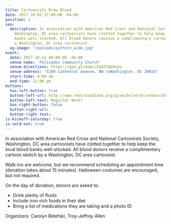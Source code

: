 ```yaml
---
title: Cartoonists Draw Blood
date: 2017-10-03 17:09:00 -04:00
position: 1
seo:
  description: In association with American Red Cross and National Cartoonists Society,
    Washington, DC area cartoonists have clotted together to help keep the local blood
    banks well-stocked. All blood donors receive a complimentary cartoon sketch by
    a Washington, DC area cartoonist.
  og-image: "/uploads/pattern_wide.jpg"
event:
  date: 2017-10-21 00:00:00 -04:00
  venue-name: 'Palisades Community Church'
  venue-directions: https://goo.gl/maps/Zqd2TQU4o2w
  venue-address: "5200 Cathedral Avenue, NW \nWashington, DC 20016"
  start-time: 8:00 am
  end-time: 12:00 pm
buttons:
  has-left-button: true
  button-left-url: http://www.redcrossblood.org/give/drive/driveSearchList.jsp?zipSponsor=PALISADES&sd=100317&ed=010118&zipFormat=false&_requestid=43648#
  button-left-text: Register Here!
  has-right-button: false
  button-right-url:
  button-right-text:
is-kickoff-saturday: true
is-sold-out: true
---
```


In association with American Red Cross and National Cartoonists Society, Washington, DC area cartoonists have clotted together to help keep the local blood banks well-stocked. All blood donors receive a complimentary cartoon sketch by a Washington, DC area cartoonist.

Walk-ins are welcome, but we recommend scheduling an appointment time (donation takes about 15 minutes). Halloween costumes are encouraged, but not required.

On the day of donation, donors are asked to:

* Drink plenty of fluids
* Include iron-rich foods in their diet
* Bring a list of medications they are taking and a photo ID

Organizers: Carolyn Belefski, Troy-Jeffrey Allen